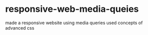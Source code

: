 # responsive-web-media-queies
made a responsive website using media queries used concepts of advanced css 
